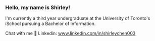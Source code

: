### Hello, my name is Shirley!

I'm currently a third year undergraduate at the University of Toronto's iSchool pursuing a Bachelor of Information.

Chat with me
💬 Linkedin: www.linkedin.com/in/shirleychen003

<!--
**shirleychen003/shirleychen003** is a ✨ _special_ ✨ repository because its `README.md` (this file) appears on your GitHub profile.

Here are some ideas to get you started:

- 🌱 I’m currently learning ...
- 👯 I’m looking to collaborate on ...
- 🤔 I’m looking for help with ...
- 💬 Ask me about ...
- 📫 How to reach me: ...
- 😄 Pronouns: ...
- ⚡ Fun fact: ...
-->
